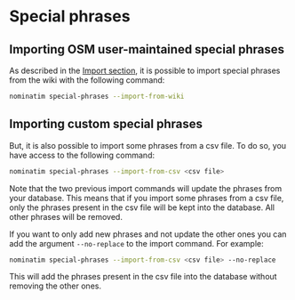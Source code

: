 # Special phrases

## Importing OSM user-maintained special phrases

As described in the [Import section](Import.md), it is possible to
import special phrases from the wiki with the following command:

```sh
nominatim special-phrases --import-from-wiki
```

## Importing custom special phrases

But, it is also possible to import some phrases from a csv file. 
To do so, you have access to the following command:

```sh
nominatim special-phrases --import-from-csv <csv file>
```

Note that the two previous import commands will update the phrases from your database.
This means that if you import some phrases from a csv file, only the phrases
present in the csv file will be kept into the database. All other phrases will
be removed.

If you want to only add new phrases and not update the other ones you can add
the argument `--no-replace` to the import command. For example:

```sh
nominatim special-phrases --import-from-csv <csv file> --no-replace
```

This will add the phrases present in the csv file into the database without
removing the other ones.
